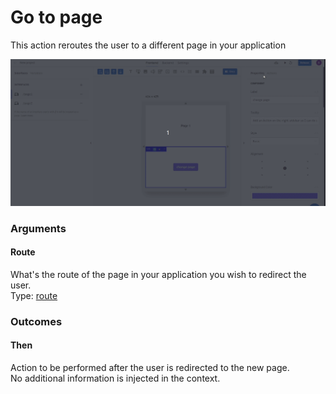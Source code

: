 # Go to page

This action reroutes the user to a different page in your application

![](../../../../.gitbook/assets/gotopage.gif)

### Arguments

#### Route

What's the route of the page in your application you wish to redirect the user.  
Type: [route](https://docs.abstra.app/docs/projects/front-end/arguments/argument-types#route)

### Outcomes

#### Then

Action to be performed after the user is redirected to the new page.  
No additional information is injected in the context.

